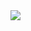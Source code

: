 <img src="https://capsule-render.vercel.app/api?type=waving&color=auto&height=200&section=header&text=YuhaSung-Github&fontSize=90" />

<!--
**sungyuha/sungyuha** is a ✨ _special_ ✨ repository because its `README.md` (this file) appears on your GitHub profile.

Here are some ideas to get you started:

- 🔭 I’m currently working on ...
- 🌱 I’m currently learning ...
- 👯 I’m looking to collaborate on ...
- 🤔 I’m looking for help with ...
- 💬 Ask me about ...
- 📫 How to reach me: ...
- 😄 Pronouns: ...
- ⚡ Fun fact: ...
-->
